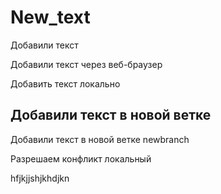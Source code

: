 ﻿# New_text

Добавили текст

Добавили текст через веб-браузер

Добавить текст локально


## Добавили текст в новой ветке

Добавили текст в новой ветке newbranch

Разрешаем конфликт локальный 


hfjkjjshjkhdjkn
